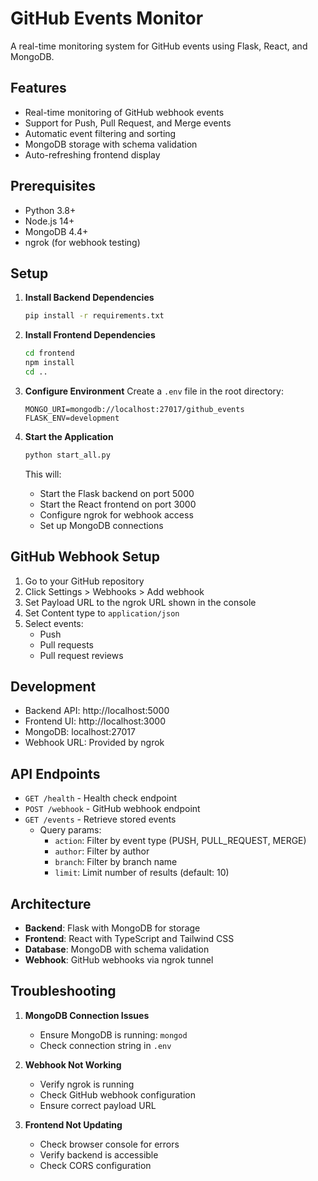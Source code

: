 # GitHub Events Monitor

A real-time monitoring system for GitHub events using Flask, React, and MongoDB.

## Features

- Real-time monitoring of GitHub webhook events
- Support for Push, Pull Request, and Merge events
- Automatic event filtering and sorting
- MongoDB storage with schema validation
- Auto-refreshing frontend display

## Prerequisites

- Python 3.8+
- Node.js 14+
- MongoDB 4.4+
- ngrok (for webhook testing)

## Setup

1. **Install Backend Dependencies**
   ```bash
   pip install -r requirements.txt
   ```

2. **Install Frontend Dependencies**
   ```bash
   cd frontend
   npm install
   cd ..
   ```

3. **Configure Environment**
   Create a `.env` file in the root directory:
   ```
   MONGO_URI=mongodb://localhost:27017/github_events
   FLASK_ENV=development
   ```

4. **Start the Application**
   ```bash
   python start_all.py
   ```
   This will:
   - Start the Flask backend on port 5000
   - Start the React frontend on port 3000
   - Configure ngrok for webhook access
   - Set up MongoDB connections

## GitHub Webhook Setup

1. Go to your GitHub repository
2. Click Settings > Webhooks > Add webhook
3. Set Payload URL to the ngrok URL shown in the console
4. Set Content type to `application/json`
5. Select events:
   - Push
   - Pull requests
   - Pull request reviews

## Development

- Backend API: http://localhost:5000
- Frontend UI: http://localhost:3000
- MongoDB: localhost:27017
- Webhook URL: Provided by ngrok

## API Endpoints

- `GET /health` - Health check endpoint
- `POST /webhook` - GitHub webhook endpoint
- `GET /events` - Retrieve stored events
  - Query params:
    - `action`: Filter by event type (PUSH, PULL_REQUEST, MERGE)
    - `author`: Filter by author
    - `branch`: Filter by branch name
    - `limit`: Limit number of results (default: 10)

## Architecture

- **Backend**: Flask with MongoDB for storage
- **Frontend**: React with TypeScript and Tailwind CSS
- **Database**: MongoDB with schema validation
- **Webhook**: GitHub webhooks via ngrok tunnel

## Troubleshooting

1. **MongoDB Connection Issues**
   - Ensure MongoDB is running: `mongod`
   - Check connection string in `.env`

2. **Webhook Not Working**
   - Verify ngrok is running
   - Check GitHub webhook configuration
   - Ensure correct payload URL

3. **Frontend Not Updating**
   - Check browser console for errors
   - Verify backend is accessible
   - Check CORS configuration
